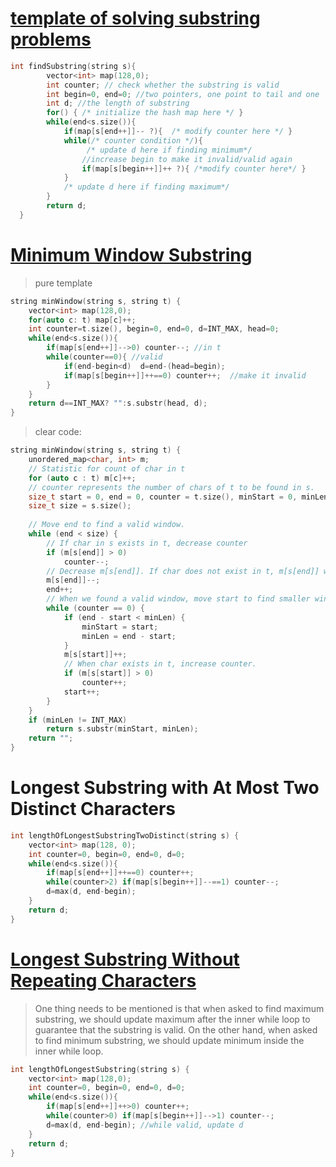# [template of solving substring problems](https://leetcode.com/problems/minimum-window-substring/discuss/26808/here-is-a-10-line-template-that-can-solve-most-substring-problems)
```cpp
int findSubstring(string s){
        vector<int> map(128,0);
        int counter; // check whether the substring is valid
        int begin=0, end=0; //two pointers, one point to tail and one  head
        int d; //the length of substring
        for() { /* initialize the hash map here */ }
        while(end<s.size()){
            if(map[s[end++]]-- ?){  /* modify counter here */ }
            while(/* counter condition */){   
                 /* update d here if finding minimum*/
                //increase begin to make it invalid/valid again
                if(map[s[begin++]]++ ?){ /*modify counter here*/ }
            } 
            /* update d here if finding maximum*/
        }
        return d;
  }
```

# [Minimum Window Substring](https://leetcode.com/problems/minimum-window-substring/)
> pure template
```cpp
string minWindow(string s, string t) {
    vector<int> map(128,0);
    for(auto c: t) map[c]++;
    int counter=t.size(), begin=0, end=0, d=INT_MAX, head=0;
    while(end<s.size()){
        if(map[s[end++]]-->0) counter--; //in t
        while(counter==0){ //valid
            if(end-begin<d)  d=end-(head=begin);
            if(map[s[begin++]]++==0) counter++;  //make it invalid
        }  
    }
    return d==INT_MAX? "":s.substr(head, d);
}
```
> clear code:

```cpp
string minWindow(string s, string t) {
	unordered_map<char, int> m;
	// Statistic for count of char in t
	for (auto c : t) m[c]++;
	// counter represents the number of chars of t to be found in s.
	size_t start = 0, end = 0, counter = t.size(), minStart = 0, minLen = INT_MAX;
	size_t size = s.size();
	
	// Move end to find a valid window.
	while (end < size) {
		// If char in s exists in t, decrease counter
		if (m[s[end]] > 0)
			counter--;
		// Decrease m[s[end]]. If char does not exist in t, m[s[end]] will be negative.
		m[s[end]]--;
		end++;
		// When we found a valid window, move start to find smaller window.
		while (counter == 0) {
			if (end - start < minLen) {
				minStart = start;
				minLen = end - start;
			}
			m[s[start]]++;
			// When char exists in t, increase counter.
			if (m[s[start]] > 0)
				counter++;
			start++;
		}
	}
	if (minLen != INT_MAX)
		return s.substr(minStart, minLen);
	return "";
}
```

# Longest Substring with At Most Two Distinct Characters
```cpp
int lengthOfLongestSubstringTwoDistinct(string s) {
    vector<int> map(128, 0);
    int counter=0, begin=0, end=0, d=0; 
    while(end<s.size()){
        if(map[s[end++]]++==0) counter++;
        while(counter>2) if(map[s[begin++]]--==1) counter--;
        d=max(d, end-begin);
    }
    return d;
}
```

# [Longest Substring Without Repeating Characters](https://leetcode.com/problems/longest-substring-without-repeating-characters/)

> One thing needs to be mentioned is that when asked to find maximum substring, we should update maximum after the inner while loop to guarantee that the substring is valid. On the other hand, when asked to find minimum substring, we should update minimum inside the inner while loop.

```cpp
int lengthOfLongestSubstring(string s) {
    vector<int> map(128,0);
    int counter=0, begin=0, end=0, d=0; 
    while(end<s.size()){
        if(map[s[end++]]++>0) counter++; 
        while(counter>0) if(map[s[begin++]]-->1) counter--;
        d=max(d, end-begin); //while valid, update d
    }
    return d;
}
```

